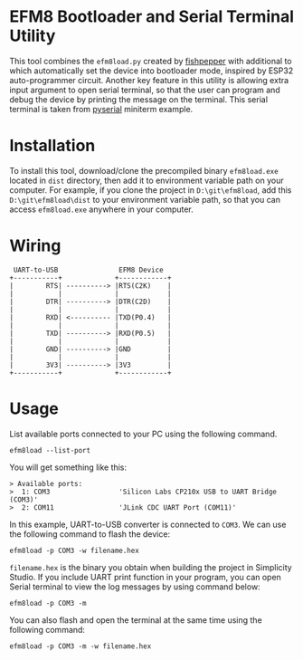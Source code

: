 # EFM8 Bootloader and Serial Terminal Utility
This tool combines the `efm8load.py` created by [fishpepper](https://github.com/fishpepper/efm8load) with additional to which automatically set the device into bootloader mode, inspired by ESP32 auto-programmer circuit. Another key feature in this utility is allowing extra input argument to open serial terminal, so that the user can program and debug the device by printing the message on the terminal. This serial terminal is taken from [pyserial](https://github.com/pyserial/pyserial/blob/master/serial/tools/miniterm.py) miniterm example.

# Installation
To install this tool, download/clone the precompiled binary `efm8load.exe` located in `dist` directory, then add it to environment variable path on your computer. For example, if you clone the project in `D:\git\efm8load`, add this `D:\git\efm8load\dist` to your environment variable path, so that you can access `efm8load.exe` anywhere in your computer.

# Wiring
```
 UART-to-USB               EFM8 Device
+-----------+             +------------+
|        RTS| ----------> |RTS(C2K)    |
|           |             |            |
|        DTR| ----------> |DTR(C2D)    |
|           |             |            |
|        RXD| <---------- |TXD(P0.4)   |
|           |             |            |
|        TXD| ----------> |RXD(P0.5)   |
|           |             |            |
|        GND| ----------> |GND         |
|           |             |            |
|        3V3| ----------> |3V3         |
+-----------+             +------------+
```

# Usage
List available ports connected to your PC using the following command.
```
efm8load --list-port
```
You will get something like this:
```
> Available ports:
>  1: COM3                 'Silicon Labs CP210x USB to UART Bridge (COM3)'
>  2: COM11                'JLink CDC UART Port (COM11)'
```
In this example, UART-to-USB converter is connected to `COM3`. We can use the following command to flash the device:
```
efm8load -p COM3 -w filename.hex
```
`filename.hex` is the binary you obtain when building the project in Simplicity Studio. If you include UART print function in your program, you can open Serial terminal to view the log messages by using command below:
```
efm8load -p COM3 -m
```
You can also flash and open the terminal at the same time using the following command:
```
efm8load -p COM3 -m -w filename.hex
```
